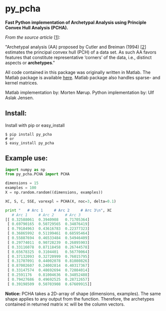 # py_pcha
**Fast Python implementation of Archetypal Analysis using Principle Convex Hull Analysis (PCHA).**

*From the source article* [[1][0]]:

"Archetypal analysis (AA) proposed by Cutler and Breiman (1994) [[2][1]] estimates the principal convex hull (PCH) 
of a data set. As such AA favors features that constitute representative ‘corners’ of the data, i.e., distinct 
aspects or **archetypes**."

All code contained in this package was originally written in Matlab. The Matlab package is available [here][2].
Matlab package also handles sparse- and kernel matrices. 

Matlab implementation by: Morten Mørup.
Python implementation by: Ulf Aslak Jensen.

## Install:
Install with pip or easy_install
```
$ pip install py_pcha
# or
$ easy_install py_pcha
```

## Example use:

```python
import numpy as np
from py_pcha.PCHA import PCHA

dimensions = 15
examples = 100
X = np.random.random((dimensions, examples))

XC, S, C, SSE, varexpl = PCHA(X, noc=3, delta=0.1)

print "   # Arc 1     # Arc 2     # Arc 3\n", XC
   # Arc 1     # Arc 2     # Arc 3
[[ 0.32588061  0.3940908   0.71705364]
 [ 0.69790165  0.50729565  0.34076419]
 [ 0.79184963  0.43616783  0.22377323]
 [ 0.36865992  0.51199461  0.68595464]
 [ 0.55887694  0.46533484  0.54946409]
 [ 0.29774011  0.90728239  0.26895903]
 [ 0.33116078  0.87118458  0.26744578]
 [ 0.65678325  0.3104401   0.56770064]
 [ 0.37132093  0.32720999  0.76015795]
 [ 0.31707091  0.44002078  0.81080826]
 [ 0.87002607  0.24002814  0.40317367]
 [ 0.33147574  0.48692694  0.72084014]
 [ 0.2591176   0.81004636  0.34852488]
 [ 0.79427686  0.49692525  0.28712657]
 [ 0.39198509  0.50703908  0.67609915]]
```
	
**Notice:** PCHA takes a 2D-array of shape (dimensions, examples). The same shape applies to any output from the function.
Therefore, the archetypes contained in returned matrix `XC` will be the column vectors. 



[0]: https://scholar.google.com/citations?view_op=view_citation&hl=en&user=RQonsgMAAAAJ&citation_for_view=RQonsgMAAAAJ:J_g5lzvAfSwC
[1]: https://scholar.google.co.il/citations?view_op=view_citation&hl=en&user=9x63d4gAAAAJ&citation_for_view=9x63d4gAAAAJ:u-x6o8ySG0sC
[2]: http://www.mortenmorup.dk/MMhomepageUpdated_files/Page327.htm
